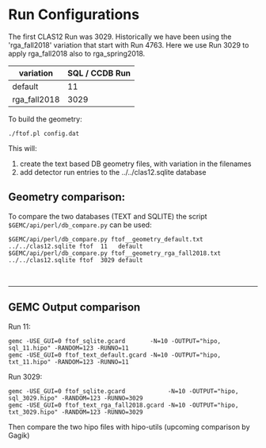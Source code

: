 # Run Configurations

The first CLAS12 Run was 3029. Historically we have been using the 'rga_fall2018' variation that start with Run 4763.
Here we use Run 3029 to apply rga_fall2018 also to rga_spring2018.

| variation    | SQL / CCDB Run | 
|--------------|----------------|
| default      | 11             | 
| rga_fall2018 | 3029           | 




To build the geometry:

````./ftof.pl config.dat````

This will:

1. create the text based DB geometry files, with variation in the filenames
2. add detector run entries to the ../../clas12.sqlite database


## Geometry comparison:

To compare the two databases (TEXT and SQLITE) the script ` $GEMC/api/perl/db_compare.py` can be used:

````
$GEMC/api/perl/db_compare.py ftof__geometry_default.txt      ../../clas12.sqlite ftof  11   default
$GEMC/api/perl/db_compare.py ftof__geometry_rga_fall2018.txt ../../clas12.sqlite ftof  3029 default
````

<br/>

---




## GEMC Output comparison

Run 11:

```
gemc -USE_GUI=0 ftof_sqlite.gcard       -N=10 -OUTPUT="hipo, sql_11.hipo" -RANDOM=123 -RUNNO=11  
gemc -USE_GUI=0 ftof_text_default.gcard -N=10 -OUTPUT="hipo, txt_11.hipo" -RANDOM=123 -RUNNO=11  
```

Run 3029:

```
gemc -USE_GUI=0 ftof_sqlite.gcard            -N=10 -OUTPUT="hipo, sql_3029.hipo" -RANDOM=123 -RUNNO=3029
gemc -USE_GUI=0 ftof_text_rga_fall2018.gcard -N=10 -OUTPUT="hipo, txt_3029.hipo" -RANDOM=123 -RUNNO=3029
```

Then compare the two hipo files with hipo-utils (upcoming comparison by Gagik)
